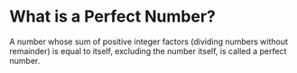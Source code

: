 # What is a Perfect Number?
A number whose sum of positive integer factors (dividing numbers without remainder) is equal to itself, excluding the number itself, is called a perfect number.
